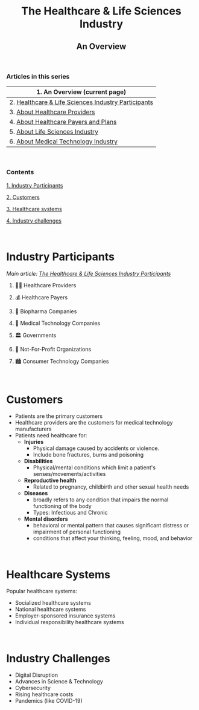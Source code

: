 <h1 align=center> The Healthcare & Life Sciences Industry </h1>

<h2 align=center> An Overview </h2>

<br>

### Articles in this series

| 1. An Overview (current page) |
| ----- |
| 2. [Healthcare & Life Sciences Industry Participants](https://github.com/Karthikeshwar1/blog/blob/main/2022/The%20Healthcare%20and%20Life%20Sciences%20Industry%20Participants.md) |
| 3. [About Healthcare Providers](https://github.com/Karthikeshwar1/blog/blob/main/2022/The%20Healthcare%20Providers.md) |
| 4. [About Healthcare Payers and Plans](https://github.com/Karthikeshwar1/blog/blob/main/2022/The%20Healthcare%20Payers%20and%20Plans.md) |
| 5. [About Life Sciences Industry](https://github.com/Karthikeshwar1/blog/blob/main/2022/The%20Life%20Sciences%20Industry.md) |
| 6. [About Medical Technology Industry](https://github.com/Karthikeshwar1/blog/blob/main/2022/The%20Medical%20Technology%20Industry.md) |

<br>

### Contents

[1. Industry Participants](#industry-participants)

[2. Customers](#customers)

[3. Healthcare systems](#healthcare-systems)

[4. Industry challenges](#industry-challenges)

<br>

# Industry Participants

_Main article: 
[The Healthcare & Life Sciences Industry Participants](https://github.com/Karthikeshwar1/blog/blob/main/2022/The%20Healhcare%20and%20Life%20Sciences%20Industry%20Participants.md)_

1. 👩‍⚕️ Healthcare Providers

2. 💰 Healthcare Payers

3. 🧬 Biopharma Companies

4. 🔬 Medical Technology Companies

5. 🏛 Governments

6. 🏢 Not-For-Profit Organizations

7. 🏙 Consumer Technology Companies

<br>

# Customers

* Patients are the primary customers
* Healthcare providers are the customers for medical technology manufacturers
* Patients need healthcare for:
 	* **Injuries**
		* Physical damage caused by accidents or violence.
		* Include bone fractures, burns and poisoning
	* **Disabilities**
		* Physical/mental conditions which limit a patient's senses/movements/activities
	* **Reproductive health**
		* Related to pregnancy, childbirth and other sexual health needs
	* **Diseases**
		* broadly refers to any condition that impairs the normal functioning of the body
		* Types: Infectious and Chronic
	* **Mental disorders**
		* behavioral or mental pattern that causes significant distress or impairment of personal functioning
		* conditions that affect your thinking, feeling, mood, and behavior


<br>

# Healthcare Systems

Popular healthcare systems:
* Socialized healthcare systems
* National healthcare systems
* Employer-sponsored insurance systems
* Individual responsibility healthcare systems

<br>

# Industry Challenges

* Digital Disruption
* Advances in Science & Technology
* Cybersecurity
* Rising healthcare costs
* Pandemics (like COVID-19)

<br>

